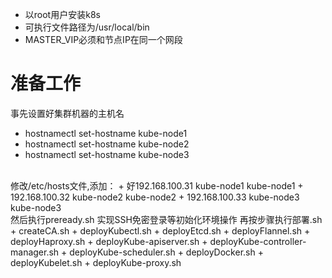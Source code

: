 + 以root用户安装k8s
+ 可执行文件路径为/usr/local/bin
+ MASTER_VIP必须和节点IP在同一个网段

# 准备工作
事先设置好集群机器的主机名
+ hostnamectl set-hostname kube-node1
+ hostnamectl set-hostname kube-node2
+ hostnamectl set-hostname kube-node3
<br/>
修改/etc/hosts文件,添加：
+ 好192.168.100.31  kube-node1    kube-node1
+ 192.168.100.32  kube-node2    kube-node2
+ 192.168.100.33  kube-node3    kube-node3
<br/>
然后执行preready.sh 实现SSH免密登录等初始化环境操作
再按步骤执行部署.sh<br/>
+ createCA.sh
+ deployKubectl.sh
+ deployEtcd.sh
+ deployFlannel.sh
+ deployHaproxy.sh
+ deployKube-apiserver.sh
+ deployKube-controller-manager.sh
+ deployKube-scheduler.sh
+ deployDocker.sh
+ deployKubelet.sh
+ deployKube-proxy.sh
